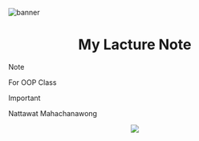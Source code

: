 ![banner](https://wallpapers.com/images/hd/tree-background-e7n2n1q2cshorl07.jpg)

<h1 align="center">My Lacture Note</h1>


> [!NOTE]
> For OOP Class

> [!IMPORTANT]
> Nattawat Mahachanawong

<p align="center">
  <img src="https://media.giphy.com/media/v1.Y2lkPTc5MGI3NjExaDA5cnh5azF3NHF3aWQ2Ym84djduem5vem80dGpiNnN0bTg0dm9ubCZlcD12MV9pbnRlcm5hbF9naWZfYnlfaWQmY3Q9Zw/sJWNLTclcvVmw/giphy.gif">
</p>



